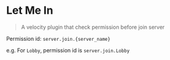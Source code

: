 # Let Me In

> A velocity plugin that check permission before join server


Permission id: `server.join.{server_name}`

e.g. For `Lobby`, permission id is `server.join.Lobby`